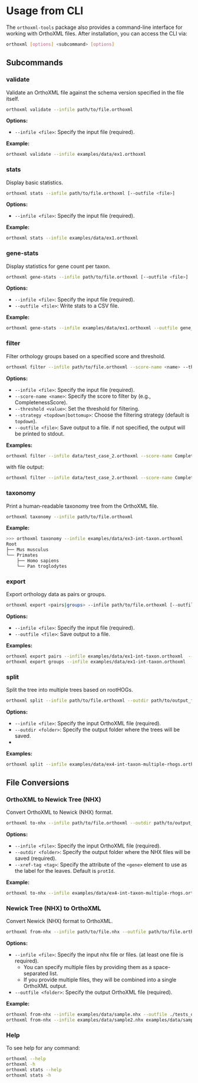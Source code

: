 # Usage from CLI

The `orthoxml-tools` package also provides a command-line interface for working with OrthoXML files. After installation, you can access the CLI via:

```bash
orthoxml [options] <subcommand> [options]
```

## Subcommands

### **validate**
Validate an OrthoXML file against the schema version specified in the file itself.

```bash
orthoxml validate --infile path/to/file.orthoxml
```

**Options:**
- `--infile <file>`: Specify the input file (required).

**Example:**
```bash
orthoxml validate --infile examples/data/ex1.orthoxml
```

### **stats**
Display basic statistics.

```bash
orthoxml stats --infile path/to/file.orthoxml [--outfile <file>] 
```

**Options:**
- `--infile <file>`: Specify the input file (required).

**Example:**
```bash
orthoxml stats --infile examples/data/ex1.orthoxml
```

### **gene-stats**
Display statistics for gene count per taxon.

```bash
orthoxml gene-stats --infile path/to/file.orthoxml [--outfile <file>]
```

**Options:**
- `--infile <file>`: Specify the input file (required).
- `--outfile <file>`: Write stats to a CSV file.

**Example:**
```bash
orthoxml gene-stats --infile examples/data/ex1.orthoxml --outfile gene_stats.csv
```

### **filter**
Filter orthology groups based on a specified score and threshold.

```bash
orthoxml filter --infile path/to/file.orthoxml --score-name <name> --threshold <value> --strategy <topdown|bottomup>
```

**Options:**
- `--infile <file>`: Specify the input file (required).
- `--score-name <name>`: Specify the score to filter by (e.g., CompletenessScore).
- `--threshold <value>`: Set the threshold for filtering.
- `--strategy <topdown|bottomup>`: Choose the filtering strategy (default is `topdown`).
- `--outfile <file>`: Save output to a file. if not specified, the output will be printed to stdout.


**Examples:**
```bash
orthoxml filter --infile data/test_case_2.orthoxml --score-name CompletenessScore --threshold 0.9 --strategy topdown 
```

with file output:
```bash
orthoxml filter --infile data/test_case_2.orthoxml --score-name CompletenessScore --threshold 0.9 --strategy topdown --outfile filtered.orthoxml
```

### **taxonomy**
Print a human-readable taxonomy tree from the OrthoXML file.

```bash
orthoxml taxonomy --infile path/to/file.orthoxml
```

**Example:**
```bash
>>> orthoxml taxonomy --infile examples/data/ex3-int-taxon.orthoxml
Root
├── Mus musculus
└── Primates
    ├── Homo sapiens
    └── Pan troglodytes
```

### **export**
Export orthology data as pairs or groups.

```bash
orthoxml export <pairs|groups> --infile path/to/file.orthoxml [--outfile <file>]
```

**Options:**
- `--infile <file>`: Specify the input file (required).
- `--outfile <file>`: Save output to a file.

**Examples:**
```bash
orthoxml export pairs --infile examples/data/ex1-int-taxon.orthoxml  --outfile pairs.csv
orthoxml export groups --infile examples/data/ex1-int-taxon.orthoxml
```

### **split**
Split the tree into multiple trees based on rootHOGs.

```bash
orthoxml split --infile path/to/file.orthoxml --outdir path/to/output_folder
```

**Options:**
- `--infile <file>`: Specify the input OrthoXML file (required).
- `--outdir <folder>`: Specify the output folder where the trees will be saved.
- 
**Examples:**
```bash
orthoxml split --infile examples/data/ex4-int-taxon-multiple-rhogs.orthoxml --outdir tests_output/splits
```

## File Conversions

### OrthoXML to Newick Tree (NHX)
Convert OrthoXML to Newick (NHX) format.

```bash
orthoxml to-nhx --infile path/to/file.orthoxml --outdir path/to/output_folder --xref-tag [geneId,protId,...]    
```

**Options:**
- `--infile <file>`: Specify the input OrthoXML file (required).
- `--outdir <folder>`: Specify the output folder where the NHX files will be saved (required).
- `--xref-tag <tag>`: Specify the attribute of the `<gene>` element to use as the label for the leaves. Default is `protId`.

**Example:**
```bash
orthoxml to-nhx --infile examples/data/ex4-int-taxon-multiple-rhogs.orthoxml --outdir ./tests_output/trees --xref-tag geneId
```

### Newick Tree (NHX) to OrthoXML
Convert Newick (NHX) format to OrthoXML.

```bash
orthoxml from-nhx --infile path/to/file.nhx --outfile path/to/file.orthoxml
```

**Options:**
- `--infile <file>`: Specify the input nhx file or files. (at least one file is required).
  - You can specify multiple files by providing them as a space-separated list.
  - If you provide multiple files, they will be combined into a single OrthoXML output.
- `--outfile <folder>`: Specify the output OrthoXML file (required).

**Example:**
```bash
orthoxml from-nhx --infile examples/data/sample.nhx --outfile ./tests_output/from_nhx.orthoxml
orthoxml from-nhx --infile examples/data/sample2.nhx examples/data/sample.nhx --outfile ./tests_output/from_nhx21.orthoxml 
```



### **Help**
To see help for any command:

```bash
orthoxml --help
orthoxml -h
orthoxml stats --help
orthoxml stats -h
```
